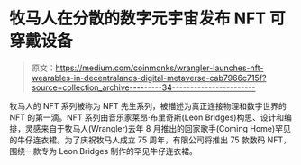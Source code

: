 # 牧马人在分散的数字元宇宙发布 NFT 可穿戴设备

> 原文：<https://medium.com/coinmonks/wrangler-launches-nft-wearables-in-decentralands-digital-metaverse-cab7966c715f?source=collection_archive---------34----------------------->

牧马人的 NFT 系列被称为 NFT 先生系列，被描述为真正连接物理和数字世界的 NFT 的第一滴。NFT 系列由音乐家莱昂·布里奇斯(Leon Bridges)构思、设计和编排，灵感来自于牧马人(Wrangler)去年 8 月推出的回家歌手(Coming Home)罕见的牛仔连衣裙。为了庆祝牧马人成立 75 周年，有限公司将推出 75 款数码 NFT，围绕一款专为 Leon Bridges 制作的罕见牛仔连衣裙。